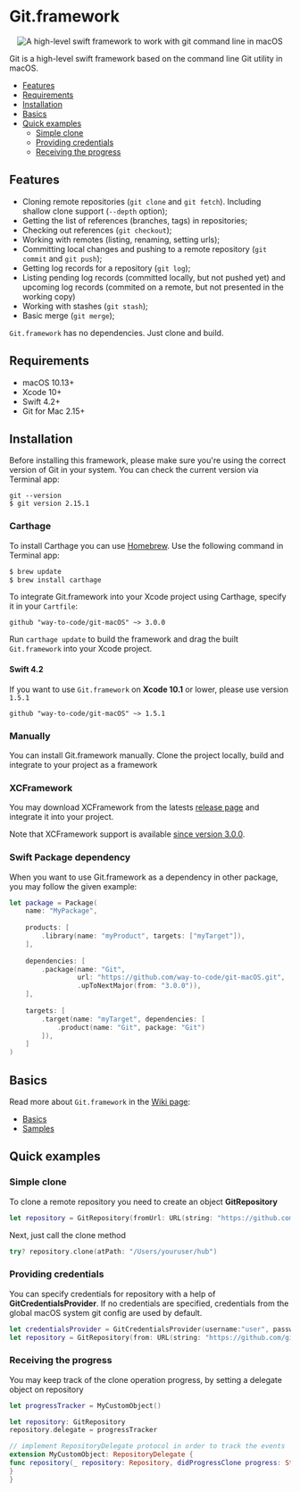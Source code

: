 # Git.framework
<p align="center">
<img src="https://raw.githubusercontent.com/way-to-code/git-macOS/master/logo.png" alt="A high-level swift framework to work with git command line in macOS"/>
</p>

Git is a high-level swift framework based on the command line Git utility in macOS.

- [Features](#features)
- [Requirements](#requirements)
- [Installation](#installation)
- [Basics](#basics)
- [Quick examples](#quick-examples)
  - [Simple clone](#simple-clone)
  - [Providing credentials](#providing-credentials)
  - [Receiving the progress ](#receiving-the-progress)

## Features

- Cloning remote repositories (`git clone` and `git fetch`). Including shallow clone support (`--depth` option);
- Getting the list of references (branches, tags) in repositories;
- Checking out references (`git checkout`);
- Working with remotes (listing, renaming, setting urls);
- Committing local changes and pushing to a remote repository (`git commit` and `git push`);
- Getting log records for a repository (`git log`);
- Listing pending log records (committed locally, but not pushed yet) and upcoming log records (commited on a remote, but not presented in the working copy)
- Working with stashes (`git stash`);
- Basic merge (`git merge`);

`Git.framework` has no dependencies. Just clone and build.

## Requirements

- macOS 10.13+
- Xcode 10+
- Swift 4.2+
- Git for Mac 2.15+

## Installation

Before installing this framework, please make sure you're using the correct version of Git in your system. You can check the current version via Terminal app:

```
git --version
$ git version 2.15.1
```

### Carthage

To install Carthage you can use [Homebrew](http://brew.sh/). Use the following command in Terminal app:

```bash
$ brew update
$ brew install carthage
```

To integrate Git.framework into your Xcode project using Carthage, specify it in your `Cartfile`:

```ogdl
github "way-to-code/git-macOS" ~> 3.0.0
```

Run `carthage update` to build the framework and drag the built `Git.framework` into your Xcode project.

#### Swift 4.2

If you want to use `Git.framework` on **Xcode 10.1** or lower, please use version `1.5.1`

```ogdl
github "way-to-code/git-macOS" ~> 1.5.1
```

### Manually

You can install Git.framework manually. Clone the project locally, build and integrate to your project as a framework

### XCFramework

You may download XCFramework from the latests [release page](https://github.com/way-to-code/git-macOS/releases) and integrate it into your project.

Note that XCFramework support is available [since version 3.0.0](https://github.com/way-to-code/git-macOS/releases/tag/3.0.0).

### Swift Package dependency

When you want to use Git.framework as a dependency in other package, you may follow the given example:

```swift
let package = Package(
    name: "MyPackage",
    
    products: [
        .library(name: "myProduct", targets: ["myTarget"]),
    ],
    
    dependencies: [
        .package(name: "Git",
                 url: "https://github.com/way-to-code/git-macOS.git",
                 .upToNextMajor(from: "3.0.0")),
    ],
    
    targets: [
        .target(name: "myTarget", dependencies: [
            .product(name: "Git", package: "Git")
        ]),
    ]
)
```

## Basics

Read more about `Git.framework` in the [Wiki page](https://github.com/way-to-code/git-macOS/wiki):
- [Basics](https://github.com/way-to-code/git-macOS/wiki/Basics)
- [Samples](https://github.com/way-to-code/git-macOS/wiki/Samples)

## Quick examples

### Simple clone

To clone a remote repository you need to create an object **GitRepository**

```swift
let repository = GitRepository(fromUrl: URL(string: "https://github.com/github/hub.git"))
```
Next, just call the clone method

```swift
try? repository.clone(atPath: "/Users/youruser/hub")
```

### Providing credentials

You can specify credentials for repository with a help of **GitCredentialsProvider**. If no credentials are specified, credentials from the global macOS system git config are used by default.

```swift
let credentialsProvider = GitCredentialsProvider(username:"user", password:"****")
let repository = GitRepository(from: URL(string: "https://github.com/github/hub.git"), using: credentialsProvider)
```

### Receiving the progress 

You may keep track of the clone operation progress, by setting a delegate object on repository

```swift
let progressTracker = MyCustomObject()

let repository: GitRepository
repository.delegate = progressTracker

// implement RepositoryDelegate protocol in order to track the events
extension MyCustomObject: RepositoryDelegate {
func repository(_ repository: Repository, didProgressClone progress: String) {
}
}
```

